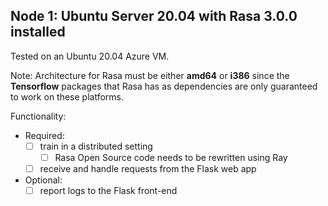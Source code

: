 ## Node 1: Ubuntu Server 20.04 with Rasa 3.0.0 installed

Tested on an Ubuntu 20.04 Azure VM. 

Note: Architecture for Rasa must be either **amd64** or **i386** since the **Tensorflow** packages that Rasa has as dependencies are only guaranteed to work on these platforms. 

Functionality: 
- Required:
    - [ ] train in a distributed setting
        - [ ] Rasa Open Source code needs to be rewritten using Ray
    - [ ] receive and handle requests from the Flask web app
- Optional: 
    - [ ] report logs to the Flask front-end    